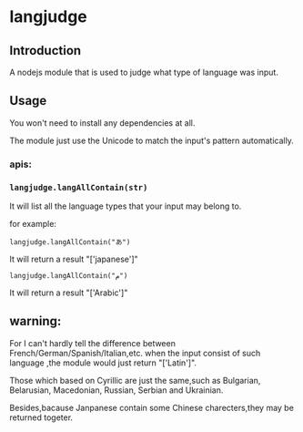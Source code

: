 # langjudge

## Introduction
A nodejs module that is used to judge what type of language was input.

## Usage
You won't need to install any dependencies at all.

The module just use the Unicode to match the input's pattern automatically.

### apis:
### `langjudge.langAllContain(str)`

It will list all the language types that your input may belong to.

for example:

`langjudge.langAllContain("あ")`

It will return a result "['japanese']"

`langjudge.langAllContain("م")`

It will return a result "['Arabic']"

## warning:

For I can't hardly tell the difference between French/German/Spanish/Italian,etc. when the input consist of such language ,the module would just return "['Latin']".

Those which based on Cyrillic are just the same,such as Bulgarian, Belarusian, Macedonian, Russian, Serbian and Ukrainian.

Besides,bacause Janpanese contain some Chinese charecters,they may be returned togeter. 
